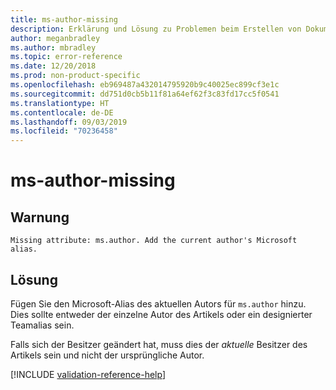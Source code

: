 ```yaml
---
title: ms-author-missing
description: Erklärung und Lösung zu Problemen beim Erstellen von Dokumentationsartikeln – ms-author-missing
author: meganbradley
ms.author: mbradley
ms.topic: error-reference
ms.date: 12/20/2018
ms.prod: non-product-specific
ms.openlocfilehash: eb969487a432014795920b9c40025ec899cf3e1c
ms.sourcegitcommit: dd751d0cb5b11f81a64ef62f3c83fd17cc5f0541
ms.translationtype: HT
ms.contentlocale: de-DE
ms.lasthandoff: 09/03/2019
ms.locfileid: "70236458"
---
```

# <a name="ms-author-missing"></a>ms-author-missing

## <a name="warning"></a>Warnung

`Missing attribute: ms.author. Add the current author's Microsoft alias.`

## <a name="resolution"></a>Lösung

Fügen Sie den Microsoft-Alias des aktuellen Autors für `ms.author` hinzu. Dies sollte entweder der einzelne Autor des Artikels oder ein designierter Teamalias sein.

Falls sich der Besitzer geändert hat, muss dies der *aktuelle* Besitzer des Artikels sein und nicht der ursprüngliche Autor.

<!--make sure to add this file to your includes folder and verify the path-->
[!INCLUDE [validation-reference-help](includes/validation-reference-help.md)]
